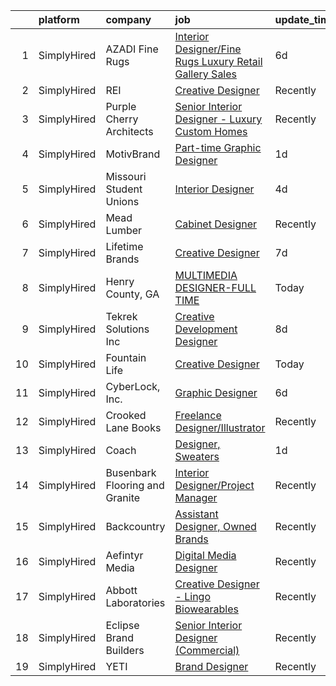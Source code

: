 

|    | platform    | company                        | job                                                                                                                                                                   | update_time   | location                |
|---:|:------------|:-------------------------------|:----------------------------------------------------------------------------------------------------------------------------------------------------------------------|:--------------|:------------------------|
|  1 | SimplyHired | AZADI Fine Rugs                | [Interior Designer/Fine Rugs Luxury Retail Gallery Sales](https://www.simplyhired.com/job/cs6xJdx4myLggUF8CdYvv4yJO6AuPpSnV4ahWWe3TfgcnjEGNbspwQ?q=creative+designer) | 6d            | Jackson, WY             |
|  2 | SimplyHired | REI                            | [Creative Designer](https://www.simplyhired.com/job/E0RnM6R1szEufbIS94qK1yYeBw83bfhAjjTGmcCbVaB3CFgexcG1Kg?q=creative+designer)                                       | Recently      | Seattle, WA             |
|  3 | SimplyHired | Purple Cherry Architects       | [Senior Interior Designer - Luxury Custom Homes](https://www.simplyhired.com/job/DKtXosXZCIU2Q1IIo86h5VbTwhG8k5EBXMBMePtzKPOxzitcKQXwxA?q=creative+designer)          | Recently      | Charlottesville, VA     |
|  4 | SimplyHired | MotivBrand                     | [Part-time Graphic Designer](https://www.simplyhired.com/job/ILmQ_TSC2ovFFSwv2F9o1dJWzc91oYez-jR1V8lCbZd8-7yuKG3D8g?q=creative+designer)                              | 1d            | Remote                  |
|  5 | SimplyHired | Missouri Student Unions        | [Interior Designer](https://www.simplyhired.com/job/qY0gjasuLTaAiSx5KmJjpAZKcOBMh6YaRmcjkz3SA3w3PVNVPjAwbg?q=creative+designer)                                       | 4d            | Columbia, MO            |
|  6 | SimplyHired | Mead Lumber                    | [Cabinet Designer](https://www.simplyhired.com/job/JOweUw_l3pDPsqtIg-3gorBXWYvW_IStT4VkQXlyHLdhruJ2QjvyDg?q=creative+designer)                                        | Recently      | Kearney, NE             |
|  7 | SimplyHired | Lifetime Brands                | [Creative Designer](https://www.simplyhired.com/job/aaVzeWWx5xJFGihYoxiKwIsPcuBheydVmHIv2sRbqtxxMqAZuRfh5Q?q=creative+designer)                                       | 7d            | Seattle, WA             |
|  8 | SimplyHired | Henry County, GA               | [MULTIMEDIA DESIGNER-FULL TIME](https://www.simplyhired.com/job/wDYJiksWez9CbviBRDUfc8SraiWDU_hdQO2ToBGufQinTBO13A__AQ?q=creative+designer)                           | Today         | United States           |
|  9 | SimplyHired | Tekrek Solutions Inc           | [Creative Development Designer](https://www.simplyhired.com/job/oC2RnKnCYp-Dt7c9Qb0KrGPisHDr96uifVAKVHXddvU-7A-u3fLAVQ?q=creative+designer)                           | 8d            | Remote                  |
| 10 | SimplyHired | Fountain Life                  | [Creative Designer](https://www.simplyhired.com/job/bCdQeUSIDnIvRWy8ZOdXxGUjZF9nmLZm-ZfITEWmJhXpaQJ7KLvIRQ?q=creative+designer)                                       | Today         | Orlando, FL +1 location |
| 11 | SimplyHired | CyberLock, Inc.                | [Graphic Designer](https://www.simplyhired.com/job/r8gYUjiGO3nJghNwzDGuT0q6wrxHZLQmOqi7urzIP4Yubq4PAT0McQ?q=creative+designer)                                        | 6d            | Corvallis, OR           |
| 12 | SimplyHired | Crooked Lane Books             | [Freelance Designer/Illustrator](https://www.simplyhired.com/job/UhExaaYu1t4V71-D418Rl8bP7ITf3P-8-IaObyNXzN5HjI7MoCcq4w?q=creative+designer)                          | Recently      | Remote                  |
| 13 | SimplyHired | Coach                          | [Designer, Sweaters](https://www.simplyhired.com/job/7ws_KPavPkakXTqa2s4YO-G7de4cfVjcOmCEkA2B2ZVTK4LZTjqHBQ?q=creative+designer)                                      | 1d            | New York, NY            |
| 14 | SimplyHired | Busenbark Flooring and Granite | [Interior Designer/Project Manager](https://www.simplyhired.com/job/pyT6zMKi-M1IXvLrgX7cP4Mwx-GZQC1DuhxnA575rDykUW9it-bfpw?q=creative+designer)                       | Recently      | Columbia, MO            |
| 15 | SimplyHired | Backcountry                    | [Assistant Designer, Owned Brands](https://www.simplyhired.com/job/m9O3aXY5M93KUX0GzU8x_a6-Icu_FNw7Ldiitp_77lMiKRt2Czob5A?q=creative+designer)                        | Recently      | Park City, UT           |
| 16 | SimplyHired | Aefintyr Media                 | [Digital Media Designer](https://www.simplyhired.com/job/Ll4Dk-tuHzDO6sqKeVzdyzKDgXgVn5EPAswlARllRoq4LlTuPELgiA?q=creative+designer)                                  | Recently      | Corpus Christi, TX      |
| 17 | SimplyHired | Abbott Laboratories            | [Creative Designer - Lingo Biowearables](https://www.simplyhired.com/job/hYlYE9nCEdqPA7gegnvIiO2tQz03hFgzeK6pG_5jFy1lez2mkvqrbA?q=creative+designer)                  | Recently      | Alameda, CA             |
| 18 | SimplyHired | Eclipse Brand Builders         | [Senior Interior Designer (Commercial)](https://www.simplyhired.com/job/O31U44uTvCk6Md1bmIgfETA3an8SYJZ4OGX3bWRyC4ZDMFwFD5AwCg?q=creative+designer)                   | Recently      | Suwanee, GA             |
| 19 | SimplyHired | YETI                           | [Brand Designer](https://www.simplyhired.com/job/CiMuVz6836Lk8Fn1pgoBIRjIDQVesOiiDiloBumdqrlwNc17tPVYKg?q=creative+designer)                                          | Recently      | Austin, TX              |